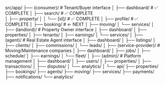 src/app/
├── (consumer)/              # Tenant/Buyer interface
│   ├── dashboard/           # ✅ COMPLETE
│   ├── search/              # ✅ COMPLETE  
│   ├── property/
│   │   └── [id]/           # ✅ COMPLETE
│   ├── profile/            # ✅ COMPLETE
│   ├── booking/            # ← NEXT
│   ├── moving/
│   └── services/
│
├── (landlord)/              # Property Owner interface
│   ├── dashboard/
│   ├── properties/
│   ├── tenants/
│   ├── earnings/
│   └── services/
│
├── (agent)/                 # Real Estate Agent interface
│   ├── dashboard/
│   ├── listings/
│   ├── clients/
│   ├── commissions/
│   └── leads/
│
├── (service-provider)/      # Moving/Maintenance companies
│   ├── dashboard/
│   ├── jobs/
│   ├── schedule/
│   ├── earnings/
│   └── fleet/
│
├── (admin)/                 # Platform management
│   ├── dashboard/
│   ├── users/
│   ├── properties/
│   ├── transactions/
│   ├── disputes/
│   └── analytics/
│
└── api/
    ├── properties/
    ├── bookings/
    ├── agents/
    ├── moving/
    ├── services/
    ├── payments/
    ├── notifications/
    └── analytics/